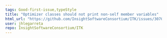 ```yaml
---
tags: Good-first-issue,typeStyle
title: "Optimizer classes should not print non-self member variables"
html_url: "https://github.com/InsightSoftwareConsortium/ITK/issues/3070"
user: jhlegarreta
repo: InsightSoftwareConsortium/ITK
---
```


